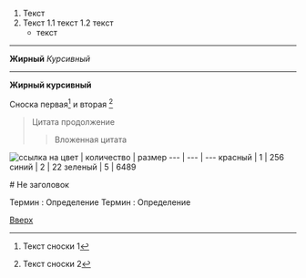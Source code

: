 1. Текст
2. Текст
   1.1 текст
   1.2 текст
      - текст
---
__Жирный__
_Курсивный_

***
__Жирный курсивный__

Сноска первая[^*1] и вторая [^*2]

[^*1]: Текст сноски 1
[^*2]: Текст сноски 2

> Цитата продолжение
>> Вложенная цитата


![ссылка на ](https://steamuserimages-a.akamaihd.net/ugc/1843658378002555999/D2CB1C4A0B5A01521A8B19C8939A2694D7E3F105/?imw=512&amp;imh=341&amp;ima=fit&amp;impolicy=Letterbox&amp;imcolor=%23000000&amp;letterbox=true) 
цвет | количество | размер
--- | --- | ---
красный | 1 | 256
синий | 2 | 22
зеленый | 5 | 6489

\# Не заголовок

Термин : Определение
Термин : Определение

[Вверх](#anchor)
